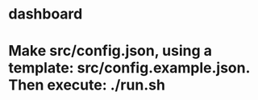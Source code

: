 # dashboard
# Make src/config.json, using a template: src/config.example.json. Then execute: ./run.sh
